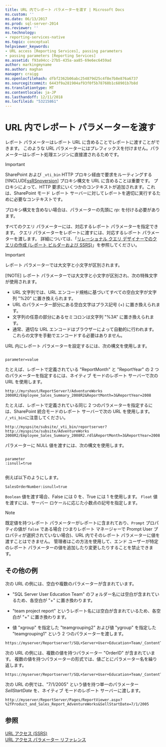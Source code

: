 ```yaml
---
title: URL 内でレポート パラメーターを渡す | Microsoft Docs
ms.custom: ''
ms.date: 06/13/2017
ms.prod: sql-server-2014
ms.reviewer: ''
ms.technology:
- reporting-services-native
ms.topic: conceptual
helpviewer_keywords:
- URL access [Reporting Services], passing parameters
- passing parameters [Reporting Services]
ms.assetid: f93a94cc-27b5-435a-aa85-69e6ec6459ad
author: markingmyname
ms.author: maghan
manager: craigg
ms.openlocfilehash: dfbf2362b06abc254879d25c4f8e7b8e876a6737
ms.sourcegitcommit: 6443f9a281904af93f0f5b78760b1c68901b7b8d
ms.translationtype: MT
ms.contentlocale: ja-JP
ms.lasthandoff: 12/11/2018
ms.locfileid: "53215861"
---
```

# <a name="pass-a-report-parameter-within-a-url"></a>URL 内でレポート パラメーターを渡す
  レポート パラメーターはレポート URL に含めることでレポートに渡すことができます。 このような URL パラメーターにはプレフィックスを付けません。パラメーターはレポート処理エンジンに直接渡されるためです。  
  
> [!IMPORTANT]  
>  SharePoint および `_vti_bin` HTTP プロキシ経由で要求をルーティングする [!INCLUDE[ssRSnoversion](../includes/ssrsnoversion-md.md)] プロキシ構文を URL に含めることは重要です。 プロキシによって、HTTP 要求にいくつかのコンテキストが追加されます。これは、SharePoint モード レポート サーバーに対してレポートを適切に実行するために必要なコンテキストです。  
>   
>  プロキシ構文を含めない場合は、パラメーターの先頭に *rp:* を付ける必要があります。  
  
 すべてのクエリ パラメーターには、対応するレポート パラメーターを指定できます。 クエリ パラメーターをレポートに渡すには、対応するレポート パラメーターを渡します。 詳細については、「[リレーショナル クエリ デザイナーでのクエリの作成 &#40;レポート ビルダーおよび SSRS&#41;](report-data/build-a-query-in-the-relational-query-designer-report-builder-and-ssrs.md)」を参照してください。  
  
> [!IMPORTANT]
>  レポート パラメーターでは大文字と小文字が区別されます。  
> 
> [!NOTE]
>  レポート パラメーターでは大文字と小文字が区別され、次の特殊文字が使用されます。  
> 
>  -   URL 文字列では、URL エンコード規格に基づいてすべての空白文字が文字列 "%20" に置き換えられます。  
> -   URL のパラメーター部分にある空白文字はプラス記号 (+) に置き換えられます。  
> -   文字列の任意の部分にあるセミコロンは文字列 "%3A" に置き換えられます。  
> -   通常、適切な URL エンコードはブラウザーによって自動的に行われます。 これらの文字を手動でエンコードする必要はありません。  
  
 URL 内にレポート パラメーターを設定するには、次の構文を使用します。  
  
```  
  
parameter=value  
```  
  
 たとえば、レポートで定義されている "ReportMonth" と "ReportYear" の 2 つのパラメーターを指定するには、ネイティブ モードのレポート サーバーで次の URL を使用します。  
  
```  
http://myrshost/ReportServer?/AdventureWorks 2008R2/Employee_Sales_Summary_2008R2&ReportMonth=3&ReportYear=2008  
```  
  
 たとえば、レポートで定義されている同じ 2 つのパラメーターを指定するには、SharePoint 統合モードのレポート サーバーで次の URL を使用します。 `/_vti_bin`に注意してください。  
  
```  
http://myspsite/subsite/_vti_bin/reportserver?http://myspsite/subsite/AdventureWorks 2008R2/Employee_Sales_Summary_2008R2.rdl&ReportMonth=3&ReportYear=2008  
```  
  
 パラメーターに NULL 値を渡すには、次の構文を使用します。  
  
```  
  
parameter  
:isnull=true  
  
```  
  
 例えば以下のようにします。  
  
```  
SalesOrderNumber:isnull=true  
```  
  
 `Boolean` 値を渡す場合、False には 0 を、True には 1 を使用します。 `Float` 値を渡すには、サーバー ロケールに応じた小数点の記号を指定します。  
  
> [!NOTE]  
>  既定値を持つレポート パラメーターがレポートに含まれており、`Prompt` プロパティの値が `false` である場合 (つまりレポート マネージャーで Prompt User プロパティが選択されていない場合)、URL 内でそのレポート パラメーターに値を渡すことはできません。 管理者はこの方法を使用して、エンド ユーザーが特定のレポート パラメーターの値を追加したり変更したりすることを禁止できます。  
  
##  <a name="bkmk_examples"></a> その他の例  
 次の URL の例には、空白や複数のパラメーターが含まれています。  
  
-   "SQL Server User Education Team" のフォルダー名には空白が含まれているため、各空白が "+" に置き換わります。  
  
-   "team project report" というレポート名には空白が含まれているため、各空白が "+" に置き換わります。  
  
-   値 "xgroup" を指定した "teamgrouping2" および値 "ygroup" を指定した "teamgrouping1" という 2 つのパラメーターを渡します。  
  
```  
https://myserver/Reportserver?/SQL+Server+User+Education+Team/_ContentTeams/folder123/team+project+report&teamgrouping2=xgroup&teamgrouping1=ygroup  
```  
  
 次の URL の例には、複数の値を持つパラメーター "OrderID" が含まれています。 複数の値を持つパラメーターの形式では、値ごとにパラメーター名を繰り返します。  
  
```  
https://myserver/Reportserver?/SQL+Server+User+Education+Team/_ContentTeams/folder123/team+project+report&teamgrouping2=xgroup&teamgrouping1=ygroup&OrderID=747&OrderID=787&OrderID=12  
```  
  
 次の URL の例では、"7/1/2005" という値を持つ単一のパラメーター *SellStartDate* を、ネイティブ モードのレポート サーバーに渡します。  
  
```  
http://myserver/ReportServer/Pages/ReportViewer.aspx?%2fProduct_and_Sales_Report_AdventureWorks&SellStartDate=7/1/2005  
```  
  
## <a name="see-also"></a>参照  
 [URL アクセス &#40;SSRS&#41;](url-access-ssrs.md)   
 [URL アクセス パラメーター リファレンス](url-access-parameter-reference.md)  
  
  
